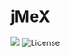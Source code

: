 # jMeX
![](https://github.com/mchalabine/jmex/workflows/jMeX%20Gradle%20Build/badge.svg) ![License](https://img.shields.io/badge/License-Apache%202.0-blue.svg)
